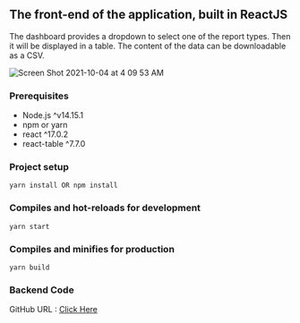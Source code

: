 ## The front-end of the application, built in ReactJS

The dashboard provides a dropdown to select one of the report types. Then it will be displayed in a table. The content of the data can be downloadable as a CSV.

![Screen Shot 2021-10-04 at 4 09 53 AM](https://user-images.githubusercontent.com/80531625/135773818-1e2bab7f-7941-4373-950d-82c073a75d7f.png)

### Prerequisites

* Node.js ^v14.15.1
* npm or yarn
* react ^17.0.2
* react-table ^7.7.0

### Project setup
```
yarn install OR npm install
```

### Compiles and hot-reloads for development
```
yarn start
```

### Compiles and minifies for production
```
yarn build
```

### Backend Code

GitHub URL : [Click Here](https://github.com/dilannet777/report_tool_api)
